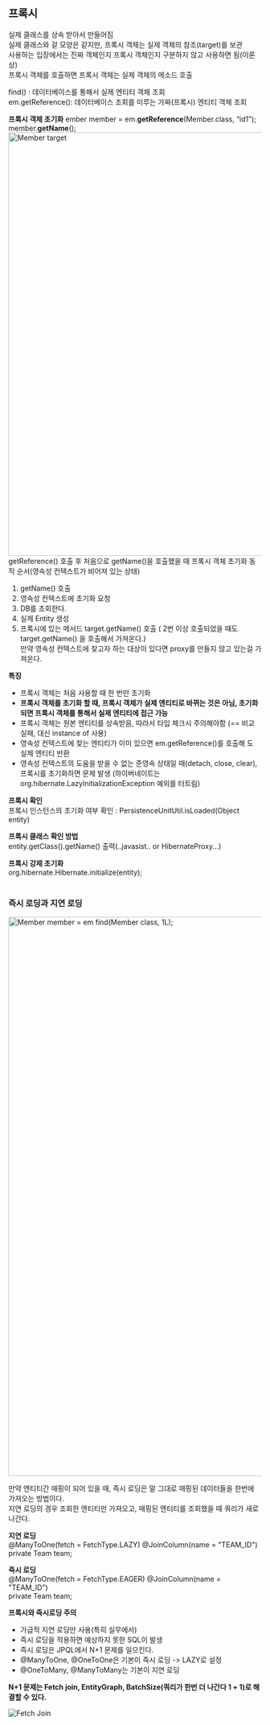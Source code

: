 ## 프록시
실제 클래스를 상속 받아서 만들어짐  
실제 클래스와 겉 모양은 같지만, 프록시 객체는 실제 객체의 참조(target)를 보관  
사용하는 입장에서는 진짜 객체인지 프록시 객체인지 구분하지 않고 사용하면 됨(이론상)   
프록시 객체를 호출하면 프록시 객체는 실제 객체의 메소드 호출  

find() : 데이터베이스를 통해서 실제 엔티티 객체 조회  
em.getReference(): 데이터베이스 조회를 미루는 가짜(프록시) 엔티티 객체 조회  

**프록시 객체 초기화**
ember member = em.**getReference**(Member.class, “id1”);
member.**getName**();
<br>
<img width="842" alt="Member target" src="https://github.com/user-attachments/assets/a1b28e4a-b5d4-4ae7-85c8-dfce7a8a1433">
getReference() 호출 후 처음으로 getName()을 호출했을 때 프록시 객체 초기화 동작 순서(영속성 컨텍스트가 비어져 있는 상태)  
1. getName() 호출  
2. 영속성 컨텍스트에 초기화 요청  
3. DB를 조회한다.  
4. 실제 Entity 생성  
5. 프록시에 있는 메서드 target.getName() 호출 ( 2번 이상 호출되었을 때도 target.getName() 을 호출해서 가져온다.)  
만약 영속성 컨텍스트에 찾고자 하는 대상이 있다면 proxy를 만들지 않고 있는걸 가져온다.

**특징**  
* 프록시 객체는 처음 사용할 때 한 번만 초기화 
* **프록시 객체를 초기화 할 때, 프록시 객체가 실제 엔티티로 바뀌는 것은 아님, 초기화되면 프록시 객체를 통해서 실제 엔티티에 접근 가능** 
* 프록시 객체는 원본 엔티티를 상속받음, 따라서 타입 체크시 주의해야함 (== 비교 실패, 대신 instance of 사용) 
* 영속성 컨텍스트에 찾는 엔티티가 이미 있으면 em.getReference()를 호출해 도 실제 엔티티 반환 
* 영속성 컨텍스트의 도움을 받을 수 없는 준영속 상태일 때(detach, close, clear), 프록시를 초기화하면 문제 발생 (하이버네이트는 org.hibernate.LazyInitializationException 예외를 터트림) 

**프록시 확인**  
프록시 인스턴스의 초기화 여부 확인 : PersistenceUnitUtil.isLoaded(Object entity)  

**프록시 클래스 확인 방법**  
entity.getClass().getName() 출력(..javasist.. or HibernateProxy...)  

**프록시 강제 초기화**  
org.hibernate.Hibernate.initialize(entity);  
<br>
### 즉시 로딩과 지연 로딩
<img width="1112" alt="Member member = em find(Member class, 1L);" src="https://github.com/user-attachments/assets/2a77b4f0-389d-464c-a0a9-87426da00d0b">

만약 엔티티간 매핑이 되어 있을 때, 즉시 로딩은 말 그대로 매핑된 데이터들을 한번에 가져오는 방법이다.  
지연 로딩의 경우 조회한 엔티티만 가져오고, 매핑된 엔티티를 조회했을 때 쿼리가 새로 나간다.  

**지연 로딩**  
@ManyToOne(fetch = FetchType.LAZY) @JoinColumn(name = "TEAM_ID")  
private Team team;  
  
**즉시 로딩**  
@ManyToOne(fetch = FetchType.EAGER) @JoinColumn(name = "TEAM_ID")  
private Team team;  

**프록시와 즉시로딩 주의**  
* 가급적 지연 로딩만 사용(특히 실무에서) 
* 즉시 로딩을 적용하면 예상하지 못한 SQL이 발생 
* 즉시 로딩은 JPQL에서 N+1 문제를 일으킨다. 
* @ManyToOne, @OneToOne은 기본이 즉시 로딩 -> LAZY로 설정 
* @OneToMany, @ManyToMany는 기본이 지연 로딩 

**N+1 문제는 Fetch join, EntityGraph, BatchSize(쿼리가 한번 더 나간다 1 + 1)로 해결할 수 있다.**  

![Fetch Join](https://github.com/user-attachments/assets/be431178-93c8-4eb3-a583-83c5c41ba20f)

























